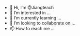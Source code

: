 - 👋 Hi, I’m @Jiangteach
- 👀 I’m interested in ...
- 🌱 I’m currently learning ...
- 💞️ I’m looking to collaborate on ...
- 📫 How to reach me ...

<!---
Jiangteach/Jiangteach is a ✨ special ✨ repository because its `README.md` (this file) appears on your GitHub profile.
You can click the Preview link to take a look at your changes.
--->
